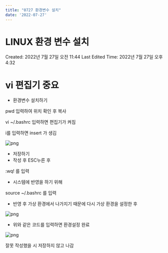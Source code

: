 ```yaml
---
title: "0727 환경변수 설치"
date: '2022-07-27'
---
```


# LINUX 환경 변수 설치

Created: 2022년 7월 27일 오전 11:44
Last Edited Time: 2022년 7월 27일 오후 4:32

# vi 편집기 중요

- 환경변수 설치하기

pwd 입력하여 위치 확인 후 복사

vi ~/.bashrc 입력하면 편집기가 켜짐

i를 입력하면 insert 가 생김

![png](/images/0727_환경변수/Untitled.png)

- 저장하기
- 작성 후 ESC누른 후

:wq! 를 입력

- 시스템에 반영을 하기 위해

source ~/.bashrc 를 입력

- 반영 후 가상 환경에서 나가지기 때문에 다시 가상 환경을 설정한 후

![png](/images/0727_환경변수/Untitled1.png)

- 위와 같은 코드를 입력하면 환경설정 완료

![png](/images/0727_환경변수/Untitled2.png)

잘못 작성했을 시 저장하지 않고 나감
